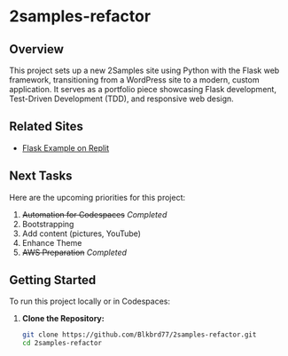 # 2samples-refactor

## Overview
This project sets up a new 2Samples site using Python with the Flask web framework, transitioning from a WordPress site to a modern, custom application. It serves as a portfolio piece showcasing Flask development, Test-Driven Development (TDD), and responsive web design.

## Related Sites
- [Flask Example on Replit](https://replit.com/)

## Next Tasks
Here are the upcoming priorities for this project:

1. ~~Automation for Codespaces~~ *Completed*
2. Bootstrapping
3. Add content (pictures, YouTube)
4. Enhance Theme
5. ~~AWS Preparation~~ *Completed*

## Getting Started
To run this project locally or in Codespaces:

1. **Clone the Repository:**
   ```bash
   git clone https://github.com/Blkbrd77/2samples-refactor.git
   cd 2samples-refactor
